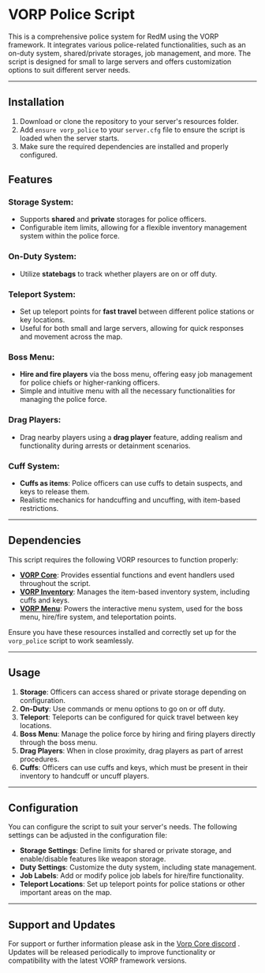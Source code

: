 # **VORP Police Script**

This is a comprehensive police system for RedM using the VORP framework. It integrates various police-related functionalities, such as an on-duty system, shared/private storages, job management, and more. The script is designed for small to large servers and offers customization options to suit different server needs.

---

## **Installation**

1. Download or clone the repository to your server's resources folder.
2. Add `ensure vorp_police` to your `server.cfg` file to ensure the script is loaded when the server starts.
3. Make sure the required dependencies are installed and properly configured.

## **Features**

### **Storage System**:
- Supports **shared** and **private** storages for police officers.
- Configurable item limits, allowing for a flexible inventory management system within the police force.

### **On-Duty System**:
- Utilize **statebags** to track whether players are on or off duty.

### **Teleport System**:
- Set up teleport points for **fast travel** between different police stations or key locations.
- Useful for both small and large servers, allowing for quick responses and movement across the map.

### **Boss Menu**:
- **Hire and fire players** via the boss menu, offering easy job management for police chiefs or higher-ranking officers.
- Simple and intuitive menu with all the necessary functionalities for managing the police force.

### **Drag Players**:
- Drag nearby players using a **drag player** feature, adding realism and functionality during arrests or detainment scenarios.

### **Cuff System**:
- **Cuffs as items**: Police officers can use cuffs to detain suspects, and keys to release them.
- Realistic mechanics for handcuffing and uncuffing, with item-based restrictions.

---

## **Dependencies**

This script requires the following VORP resources to function properly:

- **[VORP Core](https://github.com/VORPCORE/vorp_core-lua)**: Provides essential functions and event handlers used throughout the script.
- **[VORP Inventory](https://github.com/VORPCORE/vorp_inventory-lua)**: Manages the item-based inventory system, including cuffs and keys.
- **[VORP Menu](https://github.com/VORPCore/vorp_menu)**: Powers the interactive menu system, used for the boss menu, hire/fire system, and teleportation points.

Ensure you have these resources installed and correctly set up for the `vorp_police` script to work seamlessly.

---

## **Usage**

1. **Storage**: Officers can access shared or private storage depending on configuration.
2. **On-Duty**: Use commands or menu options to go on or off duty.
3. **Teleport**: Teleports can be configured for quick travel between key locations.
4. **Boss Menu**: Manage the police force by hiring and firing players directly through the boss menu.
5. **Drag Players**: When in close proximity, drag players as part of arrest procedures.
6. **Cuffs**: Officers can use cuffs and keys, which must be present in their inventory to handcuff or uncuff players.

---

## **Configuration**

You can configure the script to suit your server's needs. The following settings can be adjusted in the configuration file:

- **Storage Settings**: Define limits for shared or private storage, and enable/disable features like weapon storage.
- **Duty Settings**: Customize the duty system, including state management.
- **Job Labels**: Add or modify police job labels for hire/fire functionality.
- **Teleport Locations**: Set up teleport points for police stations or other important areas on the map.

---

## **Support and Updates**

For support or further information please ask in the [Vorp Core discord](https://discord.gg/JjNYMnDKMf)
. Updates will be released periodically to improve functionality or compatibility with the latest VORP framework versions.
